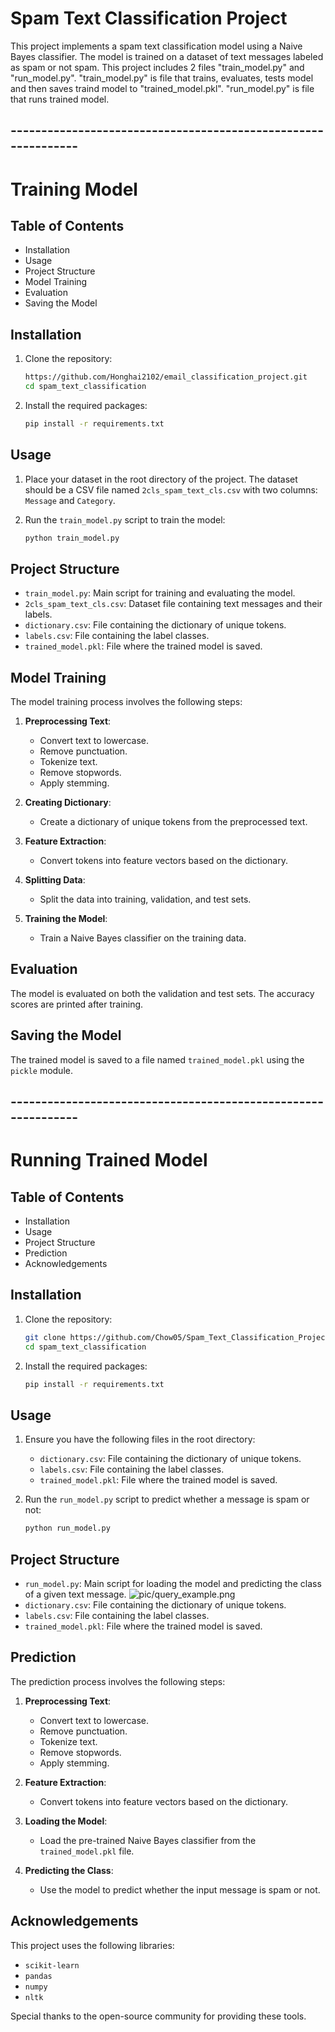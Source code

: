 # Spam Text Classification Project

This project implements a spam text classification model using a Naive Bayes classifier. The model is trained on a dataset of text messages labeled as spam or not spam. This project includes 2 files "train_model.py" and "run_model.py". "train_model.py" is file that trains, evaluates, tests model and then saves traind model to "trained_model.pkl".  "run_model.py" is file that runs trained model.

## --------------------------------------------------------------

# Training Model

## Table of Contents
- Installation
- Usage
- Project Structure
- Model Training
- Evaluation
- Saving the Model

## Installation

1. Clone the repository:
    ```bash
    https://github.com/Honghai2102/email_classification_project.git
    cd spam_text_classification
    ```

2. Install the required packages:
    ```bash
    pip install -r requirements.txt
    ```

## Usage

1. Place your dataset in the root directory of the project. The dataset should be a CSV file named `2cls_spam_text_cls.csv` with two columns: `Message` and `Category`.

2. Run the `train_model.py` script to train the model:
    ```bash
    python train_model.py
    ```

## Project Structure

- `train_model.py`: Main script for training and evaluating the model.
- `2cls_spam_text_cls.csv`: Dataset file containing text messages and their labels.
- `dictionary.csv`: File containing the dictionary of unique tokens.
- `labels.csv`: File containing the label classes.
- `trained_model.pkl`: File where the trained model is saved.

## Model Training

The model training process involves the following steps:

1. **Preprocessing Text**: 
    - Convert text to lowercase.
    - Remove punctuation.
    - Tokenize text.
    - Remove stopwords.
    - Apply stemming.

2. **Creating Dictionary**: 
    - Create a dictionary of unique tokens from the preprocessed text.

3. **Feature Extraction**: 
    - Convert tokens into feature vectors based on the dictionary.

4. **Splitting Data**: 
    - Split the data into training, validation, and test sets.

5. **Training the Model**: 
    - Train a Naive Bayes classifier on the training data.

## Evaluation

The model is evaluated on both the validation and test sets. The accuracy scores are printed after training.

## Saving the Model

The trained model is saved to a file named `trained_model.pkl` using the `pickle` module.

## --------------------------------------------------------------


# Running Trained Model

## Table of Contents
- Installation
- Usage
- Project Structure
- Prediction
- Acknowledgements

## Installation

1. Clone the repository:
    ```bash
    git clone https://github.com/Chow05/Spam_Text_Classification_Project.git
    cd spam_text_classification
    ```

2. Install the required packages:
    ```bash
    pip install -r requirements.txt
    ```

## Usage

1. Ensure you have the following files in the root directory:
    - `dictionary.csv`: File containing the dictionary of unique tokens.
    - `labels.csv`: File containing the label classes.
    - `trained_model.pkl`: File where the trained model is saved.

2. Run the `run_model.py` script to predict whether a message is spam or not:
    ```bash
    python run_model.py
    ```

## Project Structure

- `run_model.py`: Main script for loading the model and predicting the class of a given text message.
![pic/query_example.png](pic/query_example.png)
- `dictionary.csv`: File containing the dictionary of unique tokens.
- `labels.csv`: File containing the label classes.
- `trained_model.pkl`: File where the trained model is saved.

## Prediction

The prediction process involves the following steps:

1. **Preprocessing Text**: 
    - Convert text to lowercase.
    - Remove punctuation.
    - Tokenize text.
    - Remove stopwords.
    - Apply stemming.

2. **Feature Extraction**: 
    - Convert tokens into feature vectors based on the dictionary.

3. **Loading the Model**: 
    - Load the pre-trained Naive Bayes classifier from the `trained_model.pkl` file.

4. **Predicting the Class**: 
    - Use the model to predict whether the input message is spam or not.

## Acknowledgements

This project uses the following libraries:
- `scikit-learn`
- `pandas`
- `numpy`
- `nltk`

Special thanks to the open-source community for providing these tools.
